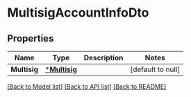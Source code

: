 # MultisigAccountInfoDto

## Properties
Name | Type | Description | Notes
------------ | ------------- | ------------- | -------------
**Multisig** | [***Multisig**](Multisig.md) |  | [default to null]

[[Back to Model list]](../README.md#documentation-for-models) [[Back to API list]](../README.md#documentation-for-api-endpoints) [[Back to README]](../README.md)



